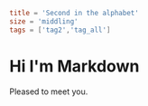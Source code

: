```toml
title = 'Second in the alphabet'
size = 'middling'
tags = ['tag2','tag_all']
```

# Hi I'm Markdown

Pleased to meet you.
